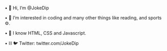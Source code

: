 • 👋 Hi, I’m @JokeDip

• 👀 I’m interested in coding and many other things like reading, and sports ⚙️.

• 🧠 I know HTML, CSS and Javascript.

• ⛓ 🐦 Twitter: twitter.com/JokeDip 
